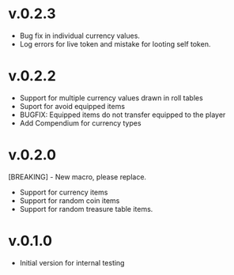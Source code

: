 # v.0.2.3
* Bug fix in individual currency values.
* Log errors for live token and mistake for looting self token.

# v.0.2.2

* Support for multiple currency values drawn in roll tables
* Suport for avoid equipped items
* BUGFIX: Equipped items do not transfer equipped to the player
* Add Compendium for currency types

# v.0.2.0

[BREAKING] - New macro, please replace.

* Support for currency items
* Support for random coin items
* Support for random treasure table items.

# v.0.1.0

* Initial version for internal testing